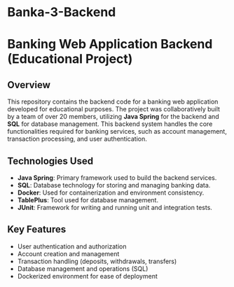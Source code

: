 # Banka-3-Backend

# Banking Web Application Backend (Educational Project)

## Overview

This repository contains the backend code for a banking web application developed for educational purposes. The project was collaboratively built by a team of over 20 members, utilizing **Java Spring** for the backend and **SQL** for database management. This backend system handles the core functionalities required for banking services, such as account management, transaction processing, and user authentication.

## Technologies Used

- **Java Spring**: Primary framework used to build the backend services.
- **SQL**: Database technology for storing and managing banking data.
- **Docker**: Used for containerization and environment consistency.
- **TablePlus**: Tool used for database management.
- **JUnit**: Framework for writing and running unit and integration tests.

## Key Features

- User authentication and authorization
- Account creation and management
- Transaction handling (deposits, withdrawals, transfers)
- Database management and operations (SQL)
- Dockerized environment for ease of deployment
